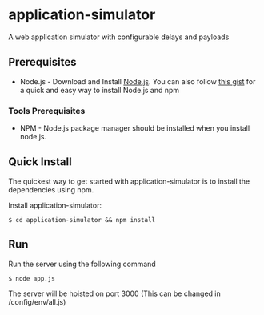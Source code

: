 # application-simulator
A web application simulator with configurable delays and payloads

## Prerequisites
* Node.js - Download and Install [Node.js](http://www.nodejs.org/download/). You can also follow [this gist](https://gist.github.com/isaacs/579814) for a quick and easy way to install Node.js and npm

### Tools Prerequisites
* NPM - Node.js package manager should be installed when you install node.js.

## Quick Install
  The quickest way to get started with application-simulator is to install the dependencies using npm.

  Install application-simulator:

    $ cd application-simulator && npm install

## Run
  Run the server using the following command

    $ node app.js

  The server will be hoisted on port 3000 (This can be changed in /config/env/all.js)
